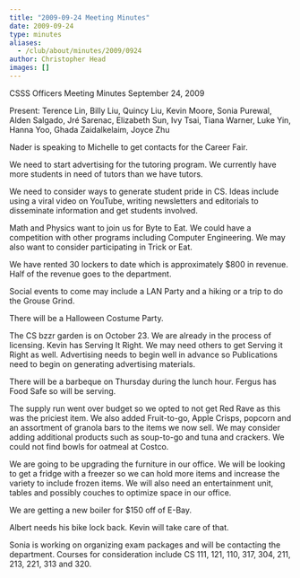 ```yaml
---
title: "2009-09-24 Meeting Minutes"
date: 2009-09-24
type: minutes
aliases:
  - /club/about/minutes/2009/0924
author: Christopher Head
images: []
---
```


CSSS Officers Meeting Minutes
September 24, 2009

Present: Terence Lin, Billy Liu, Quincy Liu, Kevin Moore, Sonia Purewal, Alden Salgado, Jré Sarenac, Elizabeth Sun, Ivy Tsai, Tiana Warner, Luke Yin, Hanna Yoo, Ghada Zaidalkelaim, Joyce Zhu

Nader is speaking to Michelle to get contacts for the Career Fair.

We need to start advertising for the tutoring program. We currently have more students in need of tutors than we have tutors.

We need to consider ways to generate student pride in CS. Ideas include using a viral video on YouTube, writing newsletters and editorials to disseminate information and get students involved.

Math and Physics want to join us for Byte to Eat. We could have a competition with other programs including Computer Engineering. We may also want to consider participating in Trick or Eat.

We have rented 30 lockers to date which is approximately $800 in revenue. Half of the revenue goes to the department.

Social events to come may include a LAN Party and a hiking or a trip to do the Grouse Grind.

There will be a Halloween Costume Party.

The CS bzzr garden is on October 23. We are already in the process of licensing. Kevin has Serving It Right. We may need others to get Serving it Right as well. Advertising needs to begin well in advance so Publications need to begin on generating advertising materials.

There will be a barbeque on Thursday during the lunch hour. Fergus has Food Safe so will be serving.

The supply run went over budget so we opted to not get Red Rave as this was the priciest item. We also added Fruit-to-go, Apple Crisps, popcorn and an assortment of granola bars to the items we now sell. We may consider adding additional products such as soup-to-go and tuna and crackers. We could not find bowls for oatmeal at Costco.

We are going to be upgrading the furniture in our office. We will be looking to get a fridge with a freezer so we can hold more items and increase the variety to include frozen items. We will also need an entertainment unit, tables and possibly couches to optimize space in our office.

We are getting a new boiler for $150 off of E-Bay.

Albert needs his bike lock back. Kevin will take care of that.

Sonia is working on organizing exam packages and will be contacting the department. Courses for consideration include CS 111, 121, 110, 317, 304, 211, 213, 221, 313 and 320.
